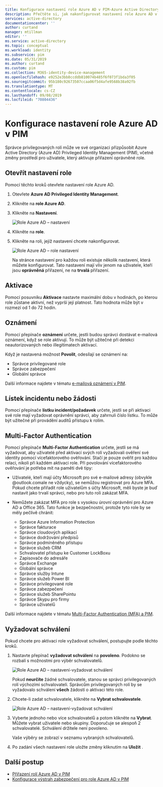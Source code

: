 ```yaml
---
title: Konfigurace nastavení role Azure AD v PIM-Azure Active Directory | Microsoft Docs
description: Přečtěte si, jak nakonfigurovat nastavení role Azure AD v Azure AD Privileged Identity Management (PIM).
services: active-directory
documentationcenter: ''
author: curtand
manager: mtillman
editor: ''
ms.service: active-directory
ms.topic: conceptual
ms.workload: identity
ms.subservice: pim
ms.date: 05/31/2019
ms.author: curtand
ms.custom: pim
ms.collection: M365-identity-device-management
ms.openlocfilehash: e9252e3bb8ccddb810074b485f6f073f1bda3f05
ms.sourcegitcommit: 95b180c92673507ccaa06f5d4afe9568b38a92fb
ms.translationtype: MT
ms.contentlocale: cs-CZ
ms.lasthandoff: 09/08/2019
ms.locfileid: "70804436"
---
```

# <a name="configure-azure-ad-role-settings-in-pim"></a>Konfigurace nastavení role Azure AD v PIM

Správce privilegovaných rolí může ve své organizaci přizpůsobit Azure Active Directory (Azure AD) Privileged Identity Management (PIM), včetně změny prostředí pro uživatele, který aktivuje přiřazení oprávněné role.

## <a name="open-role-settings"></a>Otevřít nastavení role

Pomocí těchto kroků otevřete nastavení role Azure AD.

1. Otevřete **Azure AD Privileged Identity Management**.

1. Klikněte na **role Azure AD**.

1. Klikněte na **Nastavení**.

    ![Role Azure AD – nastavení](./media/pim-how-to-change-default-settings/pim-directory-roles-settings.png)

1. Klikněte na **role**.

1. Klikněte na roli, jejíž nastavení chcete nakonfigurovat.

    ![Role Azure AD – role nastavení](./media/pim-how-to-change-default-settings/pim-directory-roles-settings-role.png)

    Na stránce nastavení pro každou roli existuje několik nastavení, která můžete konfigurovat. Tato nastavení mají vliv jenom na uživatele, kteří jsou **oprávněná** přiřazení, ne na **trvalá** přiřazení.

## <a name="activations"></a>Aktivace

Pomocí posuvníku **Aktivace** nastavte maximální dobu v hodinách, po kterou role zůstane aktivní, než vyprší její platnost. Tato hodnota může být v rozmezí od 1 do 72 hodin.

## <a name="notifications"></a>Oznámení

Pomocí přepínače **oznámení** určete, jestli budou správci dostávat e-mailová oznámení, když se role aktivují. To může být užitečné při detekci neautorizovaných nebo illegitimatech aktivací.

Když je nastavená možnost **Povolit**, odesílají se oznámení na:

- Správce privilegované role
- Správce zabezpečení
- Globální správce

Další informace najdete v tématu [e-mailová oznámení v PIM](pim-email-notifications.md).

## <a name="incidentrequest-ticket"></a>Lístek incidentu nebo žádosti

Pomocí přepínače **lístku incident/požadavek** určete, jestli se při aktivaci své role mají vyžadovat oprávnění správci, aby zahrnuli číslo lístku. To může být užitečné při provádění auditů přístupu k rolím.

## <a name="multi-factor-authentication"></a>Multi-Factor Authentication

Pomocí přepínače **Multi-Factor Authentication** určete, jestli se má vyžadovat, aby uživatelé před aktivací svých rolí vyžadovali ověření své identity pomocí vícefaktorového ověřování. Stačí je pouze ověřit pro každou relaci, nikoli při každém aktivaci role. Při povolování vícefaktorového ověřování je potřeba mít na paměti dvě tipy:

* Uživatelé, kteří mají účty Microsoft pro své e-mailové adresy (obvykle @outlook.comale ne vždycky), se nemůžou registrovat pro Azure MFA. Pokud chcete přiřadit role uživatelům s účty Microsoft, měli byste je buď nastavit jako trvalí správci, nebo pro tuto roli zakázat MFA.
* Nemůžete zakázat MFA pro role s vysokou úrovní oprávnění pro Azure AD a Office 365. Tato funkce je bezpečnostní, protože tyto role by se měly pečlivě chránit:  
  
  * Správce Azure Information Protection
  * Správce fakturace
  * Správce cloudových aplikací
  * Správce dodržování předpisů
  * Správce podmíněného přístupu
  * Správce služeb CRM
  * Schvalovatel přístupu ke Customer LockBoxu
  * Zapisovače do adresáře
  * Správce Exchange
  * Globální správce
  * Správce služby Intune
  * Správce služeb Power BI
  * Správce privilegované role
  * Správce zabezpečení
  * Správce služeb SharePointu
  * Správce Skypu pro firmy
  * Správce uživatelů

Další informace najdete v tématu [Multi-Factor Authentication (MFA) a PIM](pim-how-to-require-mfa.md).

## <a name="require-approval"></a>Vyžadovat schválení

Pokud chcete pro aktivaci role vyžadovat schválení, postupujte podle těchto kroků.

1. Nastavte přepínač **vyžadovat schválení** na **povoleno**. Podokno se rozbalí s možnostmi pro výběr schvalovatelů.

    ![Role Azure AD – nastavení-vyžadovat schválení](./media/pim-how-to-change-default-settings/pim-directory-roles-settings-require-approval.png)

    Pokud **neurčíte** žádné schvalovatele, stanou se správci privilegovaných rolí výchozími schvalovateli. Správcům privilegovaných rolí by se vyžadovalo schválení **všech** žádostí o aktivaci této role.

1. Chcete-li zadat schvalovatele, klikněte na **Vybrat schvalovatele**.

    ![Role Azure AD – nastavení-vyžadovat schválení](./media/pim-how-to-change-default-settings/pim-directory-roles-settings-require-approval-select-approvers.png)

1. Vyberte jednoho nebo více schvalovatelů a potom klikněte na **Vybrat**. Můžete vybrat uživatele nebo skupiny. Doporučuje se alespoň 2 schvalovatelé. Schválení držitele není povoleno.

    Vaše výběry se zobrazí v seznamu vybraných schvalovatelů.

1. Po zadání všech nastavení role uložte změny kliknutím na **Uložit** .


<!--PLACEHOLDER: Need an explanation of what the temporary Global Administrator setting is for.-->

## <a name="next-steps"></a>Další postup

- [Přiřazení rolí Azure AD v PIM](pim-how-to-add-role-to-user.md)
- [Konfigurace výstrah zabezpečení pro role Azure AD v PIM](pim-how-to-configure-security-alerts.md)
